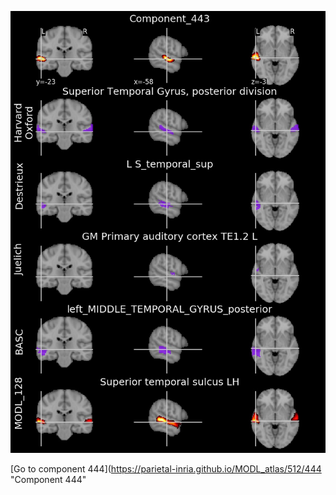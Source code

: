 


![443](preliminary/443.jpg "Component 443")

[Go to component 444](https://parietal-inria.github.io/MODL_atlas/512/444 "Component 444"